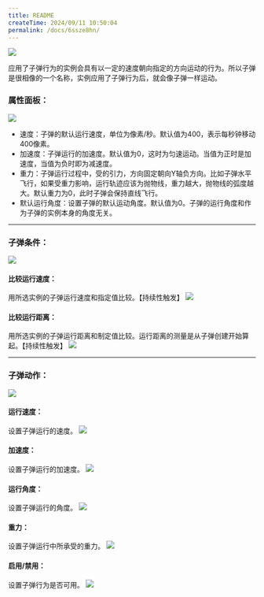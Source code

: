 ```yaml
---
title: README
createTime: 2024/09/11 10:50:04
permalink: /docs/6ssze8hn/
---
```

![](564c29d98c132.png)

应用了子弹行为的实例会具有以一定的速度朝向指定的方向运动的行为。所以子弹是很相像的一个名称，实例应用了子弹行为后，就会像子弹一样运动。

### 属性面板：
![](564c28bde86d0.png)
- 速度：子弹的默认运行速度，单位为像素/秒。默认值为400，表示每秒钟移动400像素。
- 加速度：子弹运行的加速度。默认值为0，这时为匀速运动。当值为正时是加速度，当值为负时即为减速度。
- 重力：子弹运行过程中，受的引力，方向固定朝向Y轴负方向。比如子弹水平飞行，如果受重力影响，运行轨迹应该为抛物线，重力越大，抛物线的弧度越大。默认重力为0，此时子弹会保持直线飞行。
- 默认运行角度：设置子弹的默认运动角度。默认值为0。子弹的运行角度和作为子弹的实例本身的角度无关。
------------
### 子弹条件：
![](5632e26789e81.png)
#### 比较运行速度：
用所选实例的子弹运行速度和指定值比较。【持续性触发】
![](5632e267b0835.png)

#### 比较运行距离：
用所选实例的子弹运行距离和制定值比较。运行距离的测量是从子弹创建开始算起。【持续性触发】
![](5632e267b0835.png)

------------
### 子弹动作：
![](5632e26711538.png)

#### 运行速度：
设置子弹运行的速度。
![](5632e2675db61.png)

#### 加速度：
设置子弹运行的加速度。
![](5632e2672b66d.png)

#### 运行角度：
设置子弹运行的角度。
![](5632e26752e15.png)

#### 重力：
设置子弹运行中所承受的重力。
![](5632e2676b271.png)

#### 启用/禁用：
设置子弹行为是否可用。
![](5632e26738815.png)
